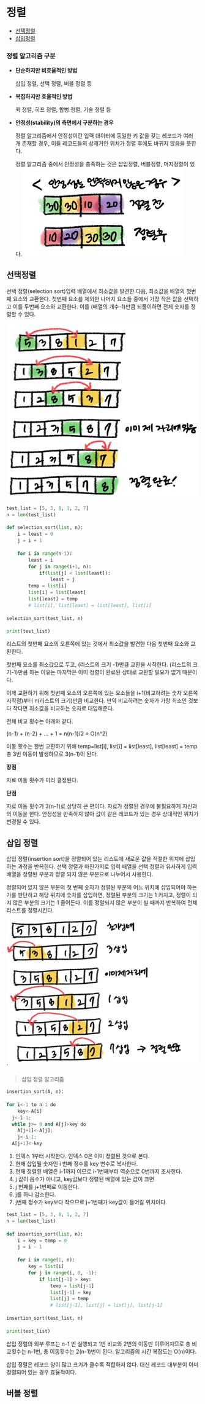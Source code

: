 # 정렬

- [선택정렬](#선택정렬)
- [삽입정렬](#삽입정렬)



### 정렬 알고리즘 구분

- **단순하지만 비효율적인 방법**

  삽입 정렬, 선택 정렬, 버블 정렬 등

- **복잡하지만 효율적인 방법**

  퀵 정렬, 히프 정렬, 합병 정렬, 기술 정렬 등

- **안정성(stability)의 측면에서 구분하는 경우**

  정렬 알고리즘에서 안정성이란 입력 데이터에 동일한 키 값을 갖는 레코드가 여러 개 존재할 경우, 이들 레코드들의 상재거인 위치가 정렬 후에도 바뀌지 않음을 뜻한다. 

  정렬 알고리즘 중에서 안정성을 충족하는 것은 삽입정렬, 버블정렬, 머지정렬이 있다. <img src="../image/stability.jpeg" alt="stability" style="zoom:50%;" />



## 선택정렬

선택 정렬(selection sort)입력 배열에서 최소값을 발견한 다음, 최소값을 배열의 첫번째 요소와 교환한다. 첫번째 요소를 제외한 나머지 요소들 중에서 가장 작은 값을 선택하고 이를 두번째 요소와 교환한다. 이를 (배열의 개수-1)만큼 되풀이하면 전체 숫자를 정렬할 수 있다. 

<img src="../image/selection_sort.jpeg" alt="selection_sort" style="zoom:50%;" />

```python
test_list = [5, 3, 8, 1, 2, 7]
n = len(test_list)

def selection_sort(list, n):
    i = least = 0
    j = i + 1

    for i in range(n-1):
        least = i
        for j in range(i+1, n):
            if(list[j] < list[least]):
                least = j
        temp = list[i]
        list[i] = list[least]
        list[least] = temp
        # list[i], list[least] = list[least], list[i]

selection_sort(test_list, n)

print(test_list)
```

리스트의 첫번째 요소의 오른쪽에 있는 것에서 최소값을 발견한 다음 첫번째 요소와 교환한다.

첫번째 요소를 최소값으로 두고, (리스트의 크기 -1)만큼 교환을 시작한다. (리스트의 크기-1)만큼 하는 이유는 마지막은 이미 정렬이 완료된 상태로 교환할 필요가 없기 때문이다.

이제 교환하기 위해 첫번째 요소의 오른쪽에 있는 요소들을 i+1(비교하려는 숫자 오른쪽 시작점)부터 n(리스트의 크기)만큼 비교한다. 만약 비교하려는 숫자가 가장 최소인 것보다 작다면 최소값을 비교하는 숫자로 대입해준다. 



전체 비교 횟수는 아래와 같다. 

(n-1) + (n-2) + ... + 1 = n(n-1)/2 = O(n^2)

이동 횟수는 한번 교환하기 위해 temp=list[i], list[i] = list[least], list[least] = temp 총 3번 이동이 발생하므로 3(n-1)이 된다.



**장점**

자료 이동 횟수가 미리 결정된다.

**단점**

자료 이동 횟수가 3(n-1)로 상당히 큰 편이다. 자료가 정렬된 경우에 불필요하게 자신과의 이동을 한다. 안정성을 만족하지 않아 값이 같은 레코드가 있는 경우 상대적인 위치가 변경될 수 있다.



## 삽입 정렬

삽입 정렬(insertion sort)을 정렬되어 있는 리스트에 새로운 값을 적절한 위치에 삽입하는 과정을 반복한다. 선택 정렬과 마찬가지로 입력 배열을 선택 정렬과 유사하게 입력배열을 정렬된 부분과 정렬 되지 않은 부분으로 나누어서 사용한다. 

정렬되어 있지 않은 부분의 첫 번째 숫자가 정렬된 부분의 어느 위치에 삽입되어야 하는가를 판단하고 해당 위치에 숫자를 삽입하면, 정렬된 부분의 크기는 1 커지고, 정렬이 되지 않은 부분의 크기는 1 줄어든다. 이를 정렬되지 않은 부분이 빌 때까지 반복하여 전체 리스트를 정렬시킨다. 

<img src="../image/insertion_sort.jpeg" alt="insertion_sort" style="zoom:50%;" />`



> 삽입 정렬 알고리즘

```python
insertion_sort(A, n):
 
for i<-1 to n-1 do
	key<-A[i]
  j<-i-1;
  while j>= 0 and A[j]>key do
  	A[j+1]<-A[j];
    j<-i-1;
  A[j+1]<-key
```

1. 인덱스 1부터 시작한다. 인덱스 0은 이미 정렬된 것으로 본다.
2. 현재 삽입될 숫자인 i 번째 정수를 key 변수로 복사한다.
3. 현재 정렬된 배열은 i-1까지 이므로 i-1번째부터 역순으로 0번까지 조사한다.
4. j 값이 음수가 아니고, key값보다 정렬된 배열에 있는 값이 크면
5. j 번째를 j+1번째로 이동한다.
6. j를 하나 감소한다.
7. j번째 정수가 key보다 작으므로 j+1번째가 key값이 들어갈 위치이다.



```python
test_list = [5, 3, 8, 1, 2, 7]
n = len(test_list)

def insertion_sort(list, n):
    i = key = temp = 0
    j = i - 1

    for i in range(1, n):
        key = list[i]
        for j in range(i, 0, -1):
            if list[j-1] > key:
                temp = list[j-1]
                list[j-1] = key
                list[j] = temp
                # list[j-1], list[j] = list[j], list[j-1]
                
insertion_sort(test_list, n)

print(test_list)
```

삽입 정렬의 외부 루프는 n-1 번 실행되고 1번 비교와 2번의 이동만 이루어지므로 총 비교횟수는 n-1번, 총 이동횟수는 2(n-1)번이 된다. 알고리즘의 시간 복잡도는 O(n)이다. 

삽입 정렬은 레코드 양이 많고 크기가 클수록 적합하지 않다. 대신 레코드 대부분이 이미 정렬되어 있는 경우 효율적이다. 



## 버블 정렬


